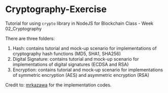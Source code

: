# Cryptography-Exercise
Tutorial for using ```crypto``` library in NodeJS for Blockchain Class - Week 02_Cryptography

There are three folders:
1. Hash: contains tutorial and mock-up scenario for implementations of cryptography hash functions (MD5, SHA1, SHA256)
2. Digital Signature: contains tutorial and mock-up scenario for implementations of digital signatures (ECDSA and RSA)
3. Encryption:  contains tutorial and mock-up scenario for implementations of symmetric encryption (AES) and asymmetric encryption (RSA)

Credit to: [mrkazawa](https://github.com/mrkazawa) for the implementation codes.
